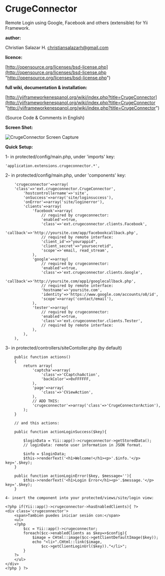 CrugeConnector
==============

Remote Login using Google, Facebook and others (extensible) for Yii Framework.

**author:**

Christian Salazar H. <christiansalazarh@gmail.com>

**licence:**

[http://opensource.org/licenses/bsd-license.php](http://opensource.org/licenses/bsd-license.php "http://opensource.org/licenses/bsd-license.php")

**full wiki, documentation & installation:**

[http://yiiframeworkenespanol.org/wiki/index.php?title=CrugeConnector](http://yiiframeworkenespanol.org/wiki/index.php?title=CrugeConnector "http://yiiframeworkenespanol.org/wiki/index.php?title=CrugeConnector")

(Source Code & Comments in English)

**Screen Shot:**

![CrugeConnector Screen Capture](https://bitbucket.org/christiansalazarh/crugeconnector/downloads/crugeconnector--viewlogin.png "CrugeConnector Screen Capture")

**Quick Setup:**

1- in protected/config/main.php, under 'imports' key:
~~~
'application.extensions.crugeconnector.*',
~~~
2- in protected/config/main.php, under 'components' key:
~~~
	'crugeconnector'=>array(
	'class'=>'ext.crugeconnector.CrugeConnector',
		'hostcontrollername'=>'site',
		'onSuccess'=>array('site/loginsuccess'),
		'onError'=>array('site/loginerror'),
		'clients'=>array(
			'facebook'=>array(
				// required by crugeconnector:
				'enabled'=>true,
				'class'=>'ext.crugeconnector.clients.Facebook',
				'callback'=>'http://yoursite.com/app/facebookcallback.php',
				// required by remote interface:
				'client_id'=>"yourappid",
				'client_secret'=>"yoursecretid",
				'scope'=>'email, read_stream',
			),	
			'google'=>array(
				// required by crugeconnector:
				'enabled'=>true,
				'class'=>'ext.crugeconnector.clients.Google',
				'callback'=>'http://yoursite.com/app1/googlecallback.php',
				// required by remote interface:
				'hostname'=>'yoursite.com',
				'identity'=>'https://www.google.com/accounts/o8/id',
				'scope'=>array('contact/email'),
			),
			'tester'=>array(
				// required by crugeconnector:
				'enabled'=>true,
				'class'=>'ext.crugeconnector.clients.Tester',
				// required by remote interface:
			),
		),
	),
~~~
3- in protected/controllers/siteContoller.php (by default)
~~~
	public function actions()
	{
		return array(
			'captcha'=>array(
				'class'=>'CCaptchaAction',
				'backColor'=>0xFFFFFF,
			),
			'page'=>array(
				'class'=>'CViewAction',
			),
			// ADD THIS:
			'crugeconnector'=>array('class'=>'CrugeConnectorAction'),
		);
	}

	// and this actions:

	public function actionLoginSuccess($key){

		$loginData = Yii::app()->crugeconnector->getStoredData();
		// loginData: remote user information in JSON format.

		$info = $loginData;
		$this->renderText('<h1>Welcome!</h1><p>'.$info.'</p> key='.$key);
	}

	public function actionLoginError($key, $message=''){
		$this->renderText('<h1>Login Error</h1><p>'.$message.'</p> key='.$key);
	}
~~~

~~~
4- insert the component into your protected/views/site/login view:
~~~
	<?php if(Yii::app()->crugeconnector->hasEnabledClients){ ?>
	<div class='crugeconnector'>
		<span>Tambien puedes iniciar sesión con:</span>
		<ul>
		<?php 
			$cc = Yii::app()->crugeconnector;
			foreach($cc->enabledClients as $key=>$config){
				$image = CHtml::image($cc->getClientDefaultImage($key));
				echo "<li>".CHtml::link($image,
					$cc->getClientLoginUrl($key))."</li>";
			}
		?>
		</ul>
	</div>
	<?php } ?>
~~~

